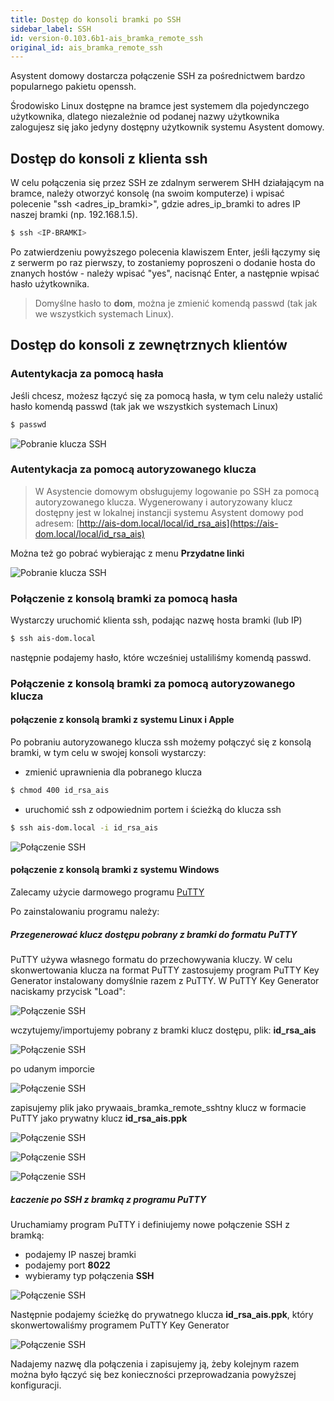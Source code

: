```yaml
---
title: Dostęp do konsoli bramki po SSH
sidebar_label: SSH
id: version-0.103.6b1-ais_bramka_remote_ssh
original_id: ais_bramka_remote_ssh
---
```


Asystent domowy dostarcza połączenie SSH za pośrednictwem bardzo popularnego pakietu openssh.

Środowisko Linux dostępne na bramce jest systemem dla pojedynczego użytkownika, dlatego niezależnie od podanej nazwy użytkownika zalogujesz się jako jedyny dostępny użytkownik systemu Asystent domowy.

## Dostęp do konsoli z klienta ssh

W celu połączenia się przez SSH ze zdalnym serwerem SHH działającym na bramce, należy otworzyć konsolę (na swoim komputerze) i wpisać polecenie "ssh <adres_ip_bramki>", gdzie adres_ip_bramki to adres IP naszej bramki (np. 192.168.1.5).

```bash
$ ssh <IP-BRAMKI>
```

 Po zatwierdzeniu powyższego polecenia klawiszem Enter, jeśli łączymy się z serwerm po raz pierwszy, to zostaniemy poproszeni o dodanie hosta do znanych hostów - należy wpisać "yes", nacisnąć Enter, a następnie wpisać hasło użytkownika.

 > Domyślne hasło to **dom**, można je zmienić komendą passwd (tak jak we wszystkich systemach Linux).



## Dostęp do konsoli z zewnętrznych klientów


### Autentykacja za pomocą hasła

Jeśli chcesz, możesz łączyć się za pomocą hasła, w tym celu należy ustalić hasło komendą passwd (tak jak we wszystkich systemach Linux)

```bash
$ passwd
```

![Pobranie klucza SSH](/AIS-docs/img/en/bramka/ssh_passwd.png)



### Autentykacja za pomocą autoryzowanego klucza

> W Asystencie domowym obsługujemy logowanie po SSH za pomocą autoryzowanego klucza. Wygenerowany i autoryzowany klucz dostępny jest w lokalnej instancji systemu Asystent domowy pod adresem: [http://ais-dom.local/local/id_rsa_ais](https://ais-dom.local/local/id_rsa_ais)

Można też go pobrać wybierając z menu **Przydatne linki**

![Pobranie klucza SSH](/AIS-docs/img/en/bramka/ssh_download_key.png)


### Połączenie z konsolą bramki za pomocą hasła

Wystarczy uruchomić klienta ssh, podając nazwę hosta bramki (lub IP)

```bash
$ ssh ais-dom.local
```

następnie podajemy hasło, które wcześniej ustaliliśmy komendą passwd.


### Połączenie z konsolą bramki za pomocą autoryzowanego klucza

#### połączenie z konsolą bramki z systemu Linux i Apple

Po pobraniu autoryzowanego klucza ssh możemy połączyć się z konsolą bramki, w tym celu w swojej konsoli wystarczy:

- zmienić uprawnienia dla pobranego klucza

```bash
$ chmod 400 id_rsa_ais
```

- uruchomić ssh z odpowiednim portem i ścieżką do klucza ssh

```bash
$ ssh ais-dom.local -i id_rsa_ais
```

![Połączenie SSH](/AIS-docs/img/en/bramka/ssh_console.png)


#### połączenie z konsolą bramki z systemu Windows

Zalecamy użycie darmowego programu [PuTTY](https://www.putty.org/)


Po zainstalowaniu programu należy:

##### Przegenerować klucz dostępu pobrany z bramki do formatu PuTTY

PuTTY używa własnego formatu do przechowywania kluczy. W celu skonwertowania klucza na format PuTTY zastosujemy program PuTTY Key Generator instalowany domyślnie razem z PuTTY.
W  PuTTY Key Generator naciskamy przycisk "Load":

![Połączenie SSH](/AIS-docs/img/en/bramka/ssh_putty_1.png)

wczytujemy/importujemy pobrany z bramki klucz dostępu, plik: **id_rsa_ais**

![Połączenie SSH](/AIS-docs/img/en/bramka/ssh_putty_2.png)

po udanym imporcie

![Połączenie SSH](/AIS-docs/img/en/bramka/ssh_putty_3.png)

zapisujemy plik jako prywaais_bramka_remote_sshtny klucz w formacie PuTTY jako prywatny klucz **id_rsa_ais.ppk**

![Połączenie SSH](/AIS-docs/img/en/bramka/ssh_putty_4.png)

![Połączenie SSH](/AIS-docs/img/en/bramka/ssh_putty_5.png)

![Połączenie SSH](/AIS-docs/img/en/bramka/ssh_putty_6.png)


##### Łaczenie po SSH z bramką z programu PuTTY

Uruchamiamy program PuTTY i definiujemy nowe połączenie SSH z bramką:

- podajemy IP naszej bramki
- podajemy port **8022**
- wybieramy typ połączenia **SSH**

![Połączenie SSH](/AIS-docs/img/en/bramka/ssh_putty_7.png)

Następnie podajemy ścieżkę do prywatnego klucza **id_rsa_ais.ppk**, który skonwertowaliśmy programem PuTTY Key Generator

![Połączenie SSH](/AIS-docs/img/en/bramka/ssh_putty_8.png)

Nadajemy nazwę dla połączenia i zapisujemy ją, żeby kolejnym razem można było łączyć się bez konieczności przeprowadzania powyższej konfiguracji.
